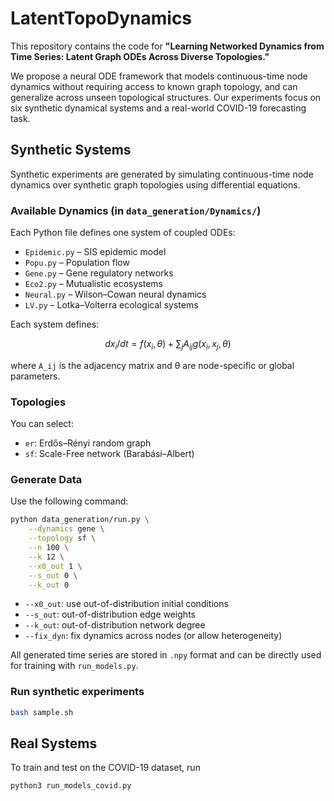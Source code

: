 # LatentTopoDynamics

This repository contains the code for **"Learning Networked Dynamics from Time Series: Latent Graph ODEs Across Diverse Topologies."**

We propose a neural ODE framework that models continuous-time node dynamics without requiring access to known graph topology, and can generalize across unseen topological structures. Our experiments focus on six synthetic dynamical systems and a real-world COVID-19 forecasting task.


## Synthetic Systems

Synthetic experiments are generated by simulating continuous-time node dynamics over synthetic graph topologies using differential equations.

### Available Dynamics (in `data_generation/Dynamics/`)
Each Python file defines one system of coupled ODEs:
- `Epidemic.py` – SIS epidemic model
- `Popu.py` – Population flow
- `Gene.py` – Gene regulatory networks
- `Eco2.py` – Mutualistic ecosystems
- `Neural.py` – Wilson–Cowan neural dynamics
- `LV.py` – Lotka–Volterra ecological systems

Each system defines:
```math
dx_i/dt = f(x_i,θ) + \sum_j A_{ij} g(x_i,x_j,θ)
```
where `A_ij` is the adjacency matrix and θ are node-specific or global parameters.

### Topologies
You can select:
- `er`: Erdős–Rényi random graph
- `sf`: Scale-Free network (Barabási–Albert)  

### Generate Data
Use the following command:
```bash
python data_generation/run.py \
    --dynamics gene \
    --topology sf \
    --n 100 \
    --k 12 \
    --x0_out 1 \
    --s_out 0 \
    --k_out 0
```

- `--x0_out`: use out-of-distribution initial conditions
- `--s_out`: out-of-distribution edge weights
- `--k_out`: out-of-distribution network degree
- `--fix_dyn`: fix dynamics across nodes (or allow heterogeneity)

All generated time series are stored in `.npy` format and can be directly used for training with `run_models.py`.
 
 
### Run synthetic experiments

```bash
bash sample.sh
```

## Real Systems
To train and test on the COVID-19 dataset, run
```bash
python3 run_models_covid.py  
```
